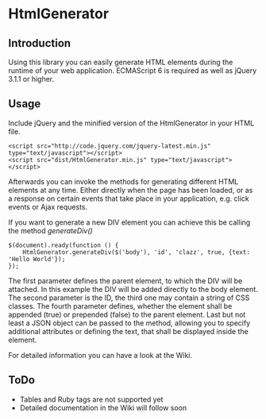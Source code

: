 # HtmlGenerator

## Introduction
Using this library you can easily generate HTML elements during the runtime of your web application. 
ECMAScript 6 is required as well as jQuery 3.1.1 or higher.

## Usage
Include jQuery and the minified version of the HtmlGenerator in your HTML file.

```
<script src="http://code.jquery.com/jquery-latest.min.js"  type="text/javascript"></script>
<script src="dist/HtmlGenerator.min.js" type="text/javascript"></script>
```

Afterwards you can invoke the methods for generating different HTML elements at any time. Either directly when the page has been loaded, or as a response on certain events that take place in your application, e.g. click events or Ajax requests.

If you want to generate a new DIV element you can achieve this be calling the method *generateDiv()* 

```
$(document).ready(function () {
    HtmlGenerator.generateDiv($('body'), 'id', 'clazz', true, {text: 'Hello World'});
});
```    

The first parameter defines the parent element, to which the DIV will be attached. In this example the DIV will be added directly to the body element. The second parameter is the ID, the third one may contain a string of CSS classes. The fourth parameter defines, whether the element shall be appended (true) or prepended (false) to the parent element. Last but not least a JSON object can be passed to the method, allowing you to specify additional attributes or defining the text, that shall be displayed inside the element.

For detailed information you can have a look at the Wiki.

## ToDo
- Tables and Ruby tags are not supported yet
- Detailed documentation in the Wiki will follow soon 
